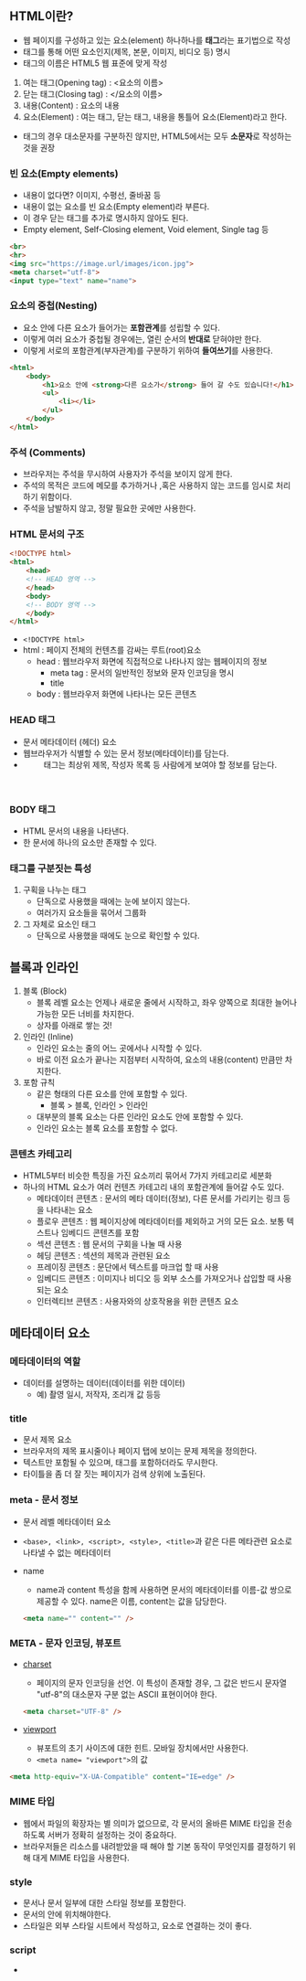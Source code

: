 ## HTML이란?
- 웹 페이지를 구성하고 있는 요소(element) 하나하나를 **태그**라는 표기법으로 작성
- 태그를 통해 어떤 요소인지(제목, 본문, 이미지, 비디오 등) 명시
- 태그의 이름은 HTML5 웹 표준에 맞게 작성

1. 여는 태그(Opening tag) : <요소의 이름>
2. 닫는 태그(Closing tag) : </요소의 이름>
3. 내용(Content) : 요소의 내용
4. 요소(Element) : 여는 태그, 닫는 태그, 내용을 통틀어 요소(Element)라고 한다.

- 태그의 경우 대소문자를 구분하진 않지만, HTML5에서는 모두 **소문자**로 작성하는 것을 권장

### 빈 요소(Empty elements)

- 내용이 없다면? 이미지, 수평선, 줄바꿈 등
- 내용이 없는 요소를 빈 요소(Empty element)라 부른다.
- 이 경우 닫는 태그를 추가로 명시하지 않아도 된다.
- Empty element, Self-Closing element, Void element, Single tag 등

```html
<br>
<hr>
<img src="https://image.url/images/icon.jpg">
<meta charset="utf-8">
<input type="text" name="name">
```

### 요소의 중첩(Nesting)

- 요소 안에 다른 요소가 들어가는 **포함관계**를 성립할 수 있다.
- 이렇게 여러 요소가 중첩될 경우에는, 열린 순서의 **반대로** 닫혀야만 한다.
- 이렇게 서로의 포함관계(부자관계)를 구분하기 위하여 **들여쓰기**를 사용한다.

```html
<html>
	<body>
		<h1>요소 안에 <strong>다른 요소가</strong> 들어 갈 수도 있습니다!</h1>
		<ul>
			<li></li>
		</ul>
	</body>
</html>
```

### 주석 (Comments)

- 브라우저는 주석을 무시하여 사용자가 주석을 보이지 않게 한다.
- 주석의 목적은 코드에 메모를 추가하거나 ,혹은 사용하지 않는 코드를 임시로 처리하기 위함이다.
- 주석을 남발하지 않고, 정말 필요한 곳에만 사용한다.

### HTML 문서의 구조

```html
<!DOCTYPE html>
<html>
	<head>
	<!-- HEAD 영역 -->
	</head>
	<body>
	<!-- BODY 영역 -->
	</body>
</html>
```

- ```<!DOCTYPE html>```
- html : 페이지 전체의 컨텐츠를 감싸는 루트(root)요소
    - head : 웹브라우저 화면에 직접적으로 나타나지 않는 웹페이지의 정보
        - meta tag : 문서의 일반적인 정보와 문자 인코딩을 명시
        - title
    - body : 웹브라우저 화면에 나타나는 모든 콘텐츠

### HEAD 태그

- 문서 메타데이터 (헤더) 요소
- 웹브라우저가 식별할 수 있는 문서 정보(메타데이터)를 담는다.
- <header> 태그는 최상위 제목, 작성자 목록 등 사람에게 보여야 할 정보를 담는다.

### BODY 태그

- HTML 문서의 내용을 나타낸다.
- 한 문서에 하나의 <body> 요소만 존재할 수 있다.

### 태그를 구분짓는 특성

1. 구획을 나누는 태그
    - 단독으로 사용했을 때에는 눈에 보이지 않는다.
    - 여러가지 요소들을 묶어서 그룹화
2. 그 자체로 요소인 태그
    - 단독으로 사용했을 때에도 눈으로 확인할 수 있다.

## 블록과 인라인

1. 블록 (Block)
    - 블록 레벨 요소는 언제나 새로운 줄에서 시작하고, 좌우 양쪽으로 최대한 늘어나 가능한 모든 너비를 차지한다.
    - 상자를 아래로 쌓는 것!
2. 인라인 (Inline)
    - 인라인 요소는 줄의 어느 곳에서나 시작할 수 있다.
    - 바로 이전 요소가 끝나는 지점부터 시작하여, 요소의 내용(content) 만큼만 차지한다.
3. 포함 규칙
    - 같은 형태의 다른 요소를 안에 포함할 수 있다.
        - 블록 > 블록, 인라인 > 인라인
    - 대부분의 블록 요소는 다른 인라인 요소도 안에 포함할 수 있다.
    - 인라인 요소는 블록 요소를 포함할 수 없다.

### 콘텐츠 카테고리

- HTML5부터 비슷한 특징을 가진 요소끼리 묶어서 7가지 카테고리로 세분화
- 하나의 HTML 요소가 여러 컨텐츠 카테고리 내의 포함관계에 들어갈 수도 있다.
	- 메타데이터 콘텐츠 : 문서의 메타 데이터(정보), 다른 문서를 가리키는 링크 등을 나타내는 요소
	- 플로우 콘텐츠 : 웹 페이지상에 메타데이터를 제외하고 거의 모든 요소. 보통 텍스트나 임베디드 콘텐츠를 포함
	- 섹션 콘텐츠 : 웹 문서의 구회을 나눌 때 사용
	- 헤딩 콘텐츠 : 섹션의 제목과 관련된 요소
	- 프레이징 콘텐츠 : 문단에서 텍스트를 마크업 할 때 사용
	- 임베디드 콘텐츠 : 이미지나 비디오 등 외부 소스를 가져오거나 삽입할 때 사용되는 요소
	- 인터렉티브 콘텐츠 : 사용자와의 상호작용을 위한 콘텐츠 요소

## 메타데이터 요소
	
### 메타데이터의 역할

- 데이터를 설명하는 데이터(데이터를 위한 데이터)
    - 예) 촬영 일시, 저작자, 조리개 값 등등

### title

- 문서 제목 요소
- 브라우저의 제목 표시줄이나 페이지 탭에 보이는 문제 제목을 정의한다.
- 텍스트만 포함될 수 있으며, 태그를 포함하더라도 무시한다.
- 타이틀을 좀 더 잘 짓는 페이지가 검색 상위에 노출된다.

### meta - 문서 정보

- 문서 레벨 메타데이터 요소
- ```<base>, <link>, <script>, <style>, <title>```과 같은 다른 메타관련 요소로 나타낼 수 없는 메타데이터
- name
    - name과 content 특성을 함께 사용하면 문서의 메타데이터를 이름-값 쌍으로 제공할 수 있다. name은 이름, content는 값을 담당한다.

    ```html
    <meta name="" content="" />
    ```

### META - 문자 인코딩, 뷰포트

- <u>charset</u>
    - 페이지의 문자 인코딩을 선언. 이 특성이 존재할 경우, 그 값은 반드시 문자열 "utf-8"의 대소문자 구분 없는 ASCII 표현이어야 한다.

    ```html
    <meta charset="UTF-8" />
    ```

- <u>viewport</u>
    - 뷰포트의 초기 사이즈에 대한 힌트. 모바일 장치에서만 사용한다.  
    - ```<meta name= "viewport">```의 값
```html
<meta http-equiv="X-UA-Compatible" content="IE=edge" />
```  
  
### MIME 타입

- 웹에서 파일의 확장자는 별 의미가 없으므로, 각 문서의 올바른 MIME 타입을 전송하도록 서버가 정확히 설정하는 것이 중요하다.
- 브라우저들은 리소스를 내려받았을 때 해야 할 기본 동작이 무엇인지를 결정하기 위해 대게 MIME 타입을 사용한다.

### style

- 문서나 문서 일부에 대한 스타일 정보를 포함한다.
- 문서의 <head> 안에 위치해야한다.
- 스타일은 외부 스타일 시트에서 작성하고, <link>요소로 연결하는 것이 좋다.

### script

- <style> 태그와 같이 인라인으로도 작성이 가능하며 외부 파일에서 불러올 수 있다.
- 외부 스크립트 가져오는 법

    ```html
    <script src="javascript.js"></script>
    ```

- 요소 내부 인라인 스크립트를 작성하는 법

    ```html
    <script>
      alert("Hello World!");
    </script>
    ```  
